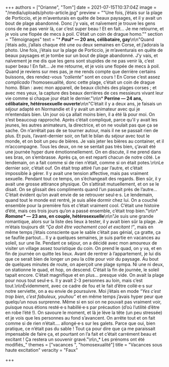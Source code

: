 +++
authors = ["Orianne", "Tom"]
date = 2021-07-15T10:37:04Z
image = "/media/uploads/photo-article.jpg"
preview = "\"Une fois, j’étais sur la plage de Porticcio, et je m’aventurais en quête de beaux paysages, et il y avait un bout de plage abandonné. Donc j’y vais, et naïvement je trouve les gens cons de ne pas venir là, car c’est super beau&nbsp;! Et en fait... Je me retourne, et je vois une flopée de mecs à poil. C’était un coin de drague homo.\""
section = "Témoignages"
text = "* ___Paul&ast;_&nbsp;&mdash;&nbsp;20 ans, célibataire, gay__\n\n\"Quand j’étais ado, j’allais chaque été une ou deux semaines en Corse, et j’adorais la photo. Une fois, j’étais sur la plage de Porticcio, je m’aventurais en quête de beaux paysages et je tombe sur un bout de plage abandonné. J’y vais, et naïvement je me dis que les gens sont stupides de ne pas venir là, c’est super beau&nbsp;! En fait... Je me retourne, et je vois une flopée de mecs à poil. Quand je reviens sur mes pas, je me rends compte que derrière certains buissons, des rendez-vous _&ldquo;caliente&rdquo;_ sont en cours&nbsp;! En Corse c’est assez _complicado_ l’homosexualité, donc cette plage, c’était un coin de drague homo. Bilan&nbsp;: avec mon appareil, de beaux clichés des plages corses&nbsp;; et avec mes yeux, la capture des beaux derrières de ces messieurs vivant leur vie comme si chaque jour était le dernier.\"\n\n* **Perrine&nbsp;&mdash;&nbsp;24 ans, célibataire, hétérosexuelle ouverte**\n\n\"C’était il y a deux ans, je faisais un séjour adapté en Normandie et il y avait un animateur avec qui je m’entendais bien. Un jour où ça allait moins bien, il a été là pour moi. On s’est beaucoup rapproché. Après c’était compliqué, parce qu’il y avait les jeunes, les autres animateurs, la directrice, et on ne voulait pas que ça se sache. On n’arrêtait pas de se tourner autour, mais il ne se passait rien de plus. Et puis, l’avant-dernier soir, on fait le bilan du séjour avec tout le monde, et on boit un peu de bières. Je vais jeter les bières au container, et il m’accompagne. Tous les deux, on ne se sentait pas très bien, ç’avait été une journée hyper dure émotionnellement. On en discute, il me prend dans ses bras, on s’embrasse. Après ça, on est reparti chacun de notre côté. Le lendemain, on a fait comme si de rien n’était, comme si on était potes.\n\nLe dernier soir, c’était ouf. On était trop attiré l’un par l’autre, et c’était impossible à gérer. Il y avait une tension affective, mais pas vraiment sexuelle. Pendant tout ce temps, on s’échangeait des regards. Bien sûr, il y avait une grosse attirance physique. On s’attirait mutuellement, et on se le disait. On se glissait des compliments quand l’un passait près de l’autre... C’était évident qu’on avait envie de se retrouver seul·e·s. Le lendemain, quand tout le monde est rentré, je suis allée dormir chez lui. On a couché ensemble pour la première fois et c’était vraiment cool. C’était une histoire d’été, mais ces trois jours qu’on a passé ensemble, c’était trop bien.\"\n\n* ___Romane&ast;_&nbsp;&mdash;&nbsp;23 ans, en couple, hétérosexuelle__\n\n\"Je suis une grande romantique, alors sur la liste des lieux à tester, il y avait bien sûr la plage. Je m’étais toujours dit _&ldquo;Ça doit être vachement cool et excitant&nbsp;!&rdquo;_, mais en même temps j’étais consciente que le sable c’était pas génial, ça gratte, ça se faufile partout... Il y a quelques semaines, je suis partie en vacances au soleil, sur une île. Pendant ce séjour, on a décidé avec mon amoureux de visiter un village assez touristique du coin. On prend le quad, on y va, et en fin de journée on quitte les lieux. Avant de rentrer à l’appartement, je lui dis que ce serait bien de longer un peu la côte pour voir du paysage. Au bout de quelques minutes de route, on aperçoit une plage sympa. Ni une ni deux, on stationne le quad, et hop, on descend. C’était la fin de journée, le soleil tapait encore. C’était magnifique et en plus… presque vide. On avait la plage pour nous tout seul·e·s. Il y avait 2-3 personnes au loin, mais c’est tout.\n\nÉvidemment, avec ce cadre de fou et le fait d’être collé·e·s sur notre serviette, on a eu envie de poursuivre. Moi j’étais en mode _&ldquo;Yes c’est trop bien, c’est fabuleux, youhou&rdquo;_ et en même temps j’avais hyper peur que quelqu’un nous surprenne. Même si en soi on ne pouvait pas vraiment voir, puisque nous étions resté·e·s habillé·e·s par précaution (d’où l’utilité d’être en robe l’été&nbsp;!). On savoure le moment, et là je lève la tête (un peu stressée) et je vois que les personnes au fond s’avancent. On arrête tout et on fait comme si de rien n’était…. allongé·e·s sur les galets. Parce que oui, bien pratique, ce n’était pas du sable&nbsp;! Tout ça pour dire que ça me paraissait impensable de faire ça, et pourtant on l’a fait et c’était carrément beau et excitant&nbsp;! Ça restera un souvenir gravé.\"\n\n_&ast; Les prénoms ont été modifiés_"
themes = ["vacances ", "homosexualité"]
title = "Vacances sous haute excitation"
veracity = "Faux"

+++
